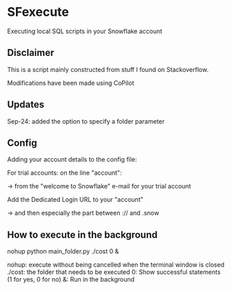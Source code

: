 # SFexecute
Executing local SQL scripts in your Snowflake account

## Disclaimer
This is a script mainly constructed from stuff I found on Stackoverflow.

Modifications have been made using CoPilot

## Updates
Sep-24: added the option to specify a folder parameter

## Config

Adding your account details to the config file:

For trial accounts: on the line "account": 

-> from the "welcome to Snowflake" e-mail for your trial account

Add the Dedicated Login URL to your "account" 

-> and then especially the part between :// and .snow

## How to execute in the background
nohup python main_folder.py ./cost 0 &

nohup: execute without being cancelled when the terminal window is closed
./cost: the folder that needs to be executed
0: Show successful statements (1 for yes, 0 for no)
&: Run in the background
